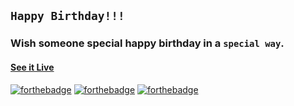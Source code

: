 ## `Happy Birthday!!!`

### Wish someone special happy birthday in a `special way`.

#### [See it Live](https://poudelmezone.github.io/birthday)

[![forthebadge](https://forthebadge.com/images/badges/built-with-love.svg)](https://forthebadge.com)
[![forthebadge](https://forthebadge.com/images/badges/makes-people-smile.svg)](https://forthebadge.com)
[![forthebadge](https://forthebadge.com/images/badges/open-source.svg)](https://forthebadge.com)
